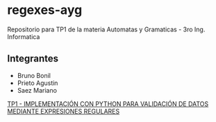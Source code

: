# regexes-ayg
Repositorio para TP1 de la materia Automatas y Gramaticas - 3ro Ing. Informatica

## Integrantes
* Bruno Bonil
* Prieto Agustin
* Saez Mariano

[TP1 - IMPLEMENTACIÓN CON PYTHON PARA VALIDACIÓN DE DATOS MEDIANTE EXPRESIONES REGULARES](https://docs.google.com/document/d/e/2PACX-1vTeKzc-jYR1BmT46B8m1YWPo2-CHbOvXJ00dVJsSgHLZ3p0JfwHeA-8Ca2ovZs-OrSK0yemsMtR88dS/pub)

